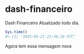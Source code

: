 
<!-- README.md is generated from README.Rmd. Please edit that file -->

# dash-financeiro

Dash Financeiro Atualizado todo dia.

``` r
Sys.time()
#> [1] "2025-05-21 22:46:10 UTC"
```

Agora tem essa mensagem nova
